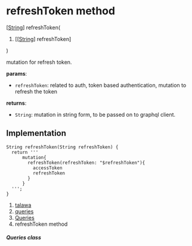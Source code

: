
<div>

# refreshToken method

</div>


[[String](https://api.flutter.dev/flutter/dart-core/String-class.html)]
refreshToken(

1.  [[[String](https://api.flutter.dev/flutter/dart-core/String-class.md)]
    refreshToken]

)



mutation for refresh token.

**params**:

-   `refreshToken`: related to auth, token based authentication,
    mutation to refresh the token

**returns**:

-   `String`: mutation in string form, to be passed on to graphql
    client.



## Implementation

``` language-dart
String refreshToken(String refreshToken) {
  return '''
      mutation{
        refreshToken(refreshToken: "$refreshToken"){
          accessToken
          refreshToken
        }
      }
  ''';
}
```







1.  [talawa](../../index.md)
2.  [queries](../../utils_queries/)
3.  [Queries](../../utils_queries/Queries-class.md)
4.  refreshToken method

##### Queries class








